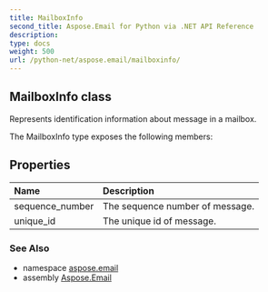 ```yaml
---
title: MailboxInfo
second_title: Aspose.Email for Python via .NET API Reference
description: 
type: docs
weight: 500
url: /python-net/aspose.email/mailboxinfo/
---
```


## MailboxInfo class

Represents identification information about message in a mailbox.

The MailboxInfo type exposes the following members:
## Properties
| Name | Description |
| :- | :- |
|sequence_number|The sequence number of message.|
|unique_id|The unique id of message.|

### See Also

* namespace [aspose.email](/python-net/aspose.email/)
* assembly [Aspose.Email](/python-net/)


